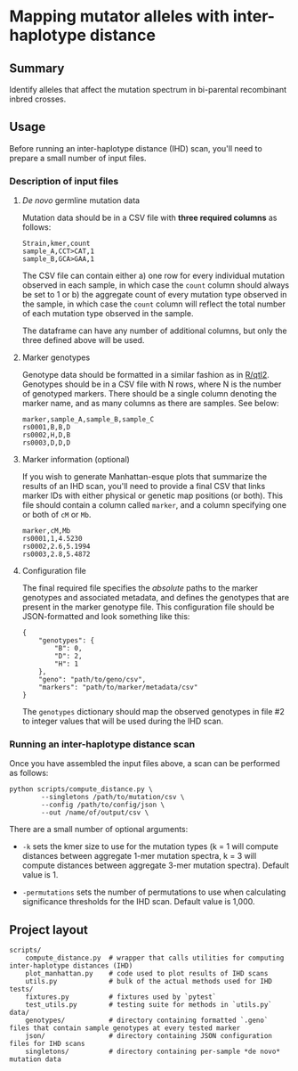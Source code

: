 # Mapping mutator alleles with inter-haplotype distance

## Summary

Identify alleles that affect the mutation spectrum in bi-parental recombinant inbred crosses. 

## Usage

Before running an inter-haplotype distance (IHD) scan, you'll need to prepare a
small number of input files.

### Description of input files 

1. *De novo* germline mutation data

    Mutation data should be in a CSV file with **three required columns** as follows:

    ```
    Strain,kmer,count
    sample_A,CCT>CAT,1
    sample_B,GCA>GAA,1
    ```

    The CSV file can contain either a) one row for every individual mutation observed in each sample, in which case the `count` column should always be 
    set to 1 or b) the aggregate count of every mutation type observed in the sample, in which case the `count` column will reflect the total number of
    each mutation type observed in the sample.

    The dataframe can have any number of additional columns, but only the three 
    defined above will be used.

2. Marker genotypes 

    Genotype data should be formatted in a similar fashion as in [R/qtl2](https://kbroman.org/qtl2/). Genotypes should be in a CSV file with N rows, where N is the number of genotyped markers. There should be a single column denoting the marker name, and as many columns as there are samples. See below:

    ```
    marker,sample_A,sample_B,sample_C
    rs0001,B,B,D
    rs0002,H,D,B
    rs0003,D,D,D
    ```

3. Marker information (optional)

    If you wish to generate Manhattan-esque plots that summarize the results
    of an IHD scan, you'll need to provide a final CSV that links marker IDs with
    either physical or genetic map positions (or both). This file should contain a column called `marker`, and a column specifying one or both of `cM` or `Mb`.

    ```
    marker,cM,Mb
    rs0001,1,4.5230
    rs0002,2.6,5.1994
    rs0003,2.8,5.4872
    ```


4. Configuration file

    The final required file specifies the *absolute* paths to the marker genotypes and associated metadata, and defines the genotypes that are present in the marker genotype file. This configuration file should be JSON-formatted and look something like this:

    ```
    {
        "genotypes": {
            "B": 0,
            "D": 2,
            "H": 1
        },
        "geno": "path/to/geno/csv",
        "markers": "path/to/marker/metadata/csv"
    }
    ```

    The `genotypes` dictionary should map the observed genotypes in file #2 to integer values that will be used during the IHD scan.

### Running an inter-haplotype distance scan

Once you have assembled the input files above, a scan can be performed as follows:

```
python scripts/compute_distance.py \
        --singletons /path/to/mutation/csv \
        --config /path/to/config/json \
        --out /name/of/output/csv \
```

There are a small number of optional arguments:

* `-k` sets the kmer size to use for the mutation types (k = 1 will compute distances between aggregate 1-mer mutation spectra, k = 3 will compute distances between aggregate 3-mer mutation spectra). Default value is 1. 

* `-permutations` sets the number of permutations to use when calculating significance thresholds for the IHD scan. Default value is 1,000.

## Project layout

    scripts/
        compute_distance.py  # wrapper that calls utilities for computing inter-haplotype distances (IHD)
        plot_manhattan.py    # code used to plot results of IHD scans
        utils.py             # bulk of the actual methods used for IHD
    tests/
        fixtures.py          # fixtures used by `pytest`
        test_utils.py        # testing suite for methods in `utils.py`
    data/
        genotypes/           # directory containing formatted `.geno` files that contain sample genotypes at every tested marker
        json/                # directory containing JSON configuration files for IHD scans
        singletons/          # directory containing per-sample *de novo* mutation data


